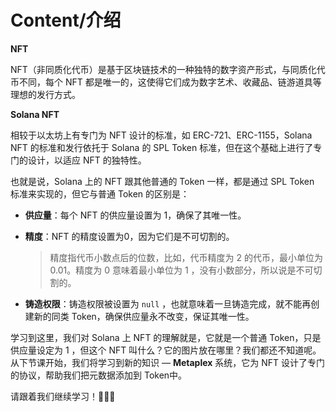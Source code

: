 # Content/介绍

**NFT**

NFT（非同质化代币）是基于区块链技术的一种独特的数字资产形式，与同质化代币不同，每个 NFT 都是唯一的，这使得它们成为数字艺术、收藏品、链游道具等理想的发行方式。

**Solana  NFT**

相较于以太坊上有专门为 NFT 设计的标准，如 ERC-721、ERC-1155，Solana NFT 的标准和发行依托于 Solana 的 SPL Token 标准，但在这个基础上进行了专门的设计，以适应 NFT 的独特性。

也就是说，Solana 上的 NFT 跟其他普通的 Token 一样，都是通过 SPL Token 标准来实现的，但它与普通 Token 的区别是：

- **供应量**：每个 NFT 的供应量设置为 1，确保了其唯一性。
- **精度**：NFT 的精度设置为0，因为它们是不可切割的。
    
    > 精度指代币小数点后的位数，比如，代币精度为 2 的代币，最小单位为0.01。精度为 0 意味着最小单位为 1 ，没有小数部分，所以说是不可切割的。
    > 
- **铸造权限**：铸造权限被设置为 `null` ，也就意味着一旦铸造完成，就不能再创建新的同类 Token，确保供应量永不改变，保证其唯一性。

学习到这里，我们对 Solana 上 NFT 的理解就是，它就是一个普通 Token，只是供应量设定为 1 ，但这个 NFT 叫什么？它的图片放在哪里？我们都还不知道呢。从下节课开始，我们将学习到新的知识 — **Metaplex** 系统，它为 NFT 设计了专门的协议，帮助我们把元数据添加到 Token中。

请跟着我们继续学习！🚀🚀🚀